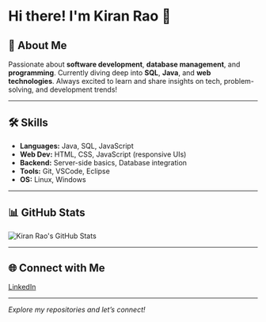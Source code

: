 
# Hi there! I'm Kiran Rao 👋

## 🚀 About Me

Passionate about **software development**, **database management**, and **programming**. Currently diving deep into **SQL**, **Java**, and **web technologies**. Always excited to learn and share insights on tech, problem-solving, and development trends!

---

## 🛠️ Skills

* **Languages:** Java, SQL, JavaScript
* **Web Dev:** HTML, CSS, JavaScript (responsive UIs)
* **Backend:** Server-side basics, Database integration
* **Tools:** Git, VSCode, Eclipse
* **OS:** Linux, Windows

---

## 📊 GitHub Stats

![Kiran Rao's GitHub Stats](https://github-readme-stats.vercel.app/api?username=kiranraoboinapally\&show_icons=true\&theme=radical)

---

## 🌐 Connect with Me

[LinkedIn](https://www.linkedin.com/in/kiranrao07)

---

*Explore my repositories and let’s connect!*

